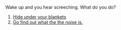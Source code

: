 Wake up and you hear screeching. What do you do?  
1. [Hide under your blankets](../hide/hide.md) 
2. [Go find out what the the noise is.](../find/find.md)



